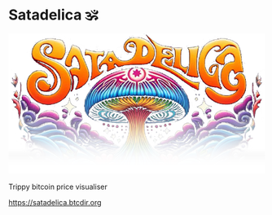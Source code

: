 # Satadelica 🕉️
![test](https://github.com/BXL909/Satadelica/blob/main/satadelicaLogo.png?raw=true)

Trippy bitcoin price visualiser

https://satadelica.btcdir.org

